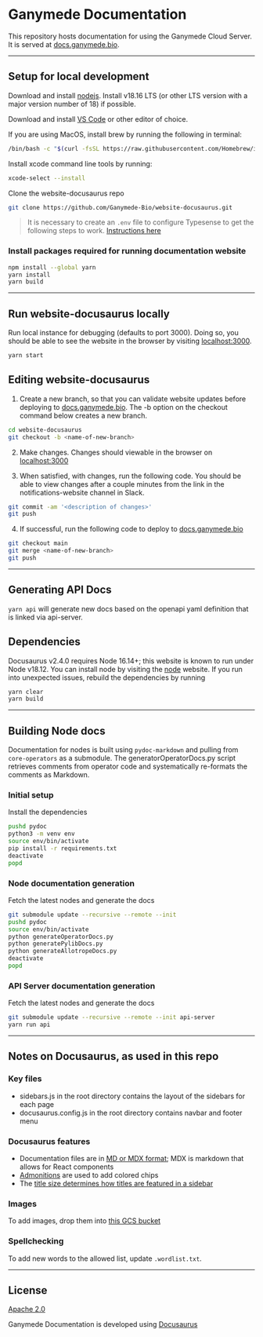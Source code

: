 # Ganymede Documentation

This repository hosts documentation for using the Ganymede Cloud Server. It is served at [docs.ganymede.bio](https://docs.ganymede.bio).

---

## Setup for local development

Download and install [nodejs](https://nodejs.org/en/download).  Install v18.16 LTS (or other LTS version with a major version number of 18) if possible.

Download and install [VS Code](https://code.visualstudio.com/) or other editor of choice.

If you are using MacOS, install brew by running the following in terminal:

```bash
/bin/bash -c "$(curl -fsSL https://raw.githubusercontent.com/Homebrew/install/HEAD/install.sh)"
```

Install xcode command line tools by running: 

```bash
xcode-select --install
```

Clone the website-docusaurus repo

```bash
git clone https://github.com/Ganymede-Bio/website-docusaurus.git
```

> It is necessary to create an `.env` file to configure Typesense to get the following steps to work. [Instructions here](https://docs.google.com/document/d/1e9MGV-JOuCrt06K_9yyWBO5McjJDGCDNlCspIe1Jjz8/edit#)

### Install packages required for running documentation website

```bash
npm install --global yarn
yarn install
yarn build
```

---

## Run website-docusaurus locally

Run local instance for debugging (defaults to port 3000).  Doing so, you should be able to see the website in the browser by visiting [localhost:3000](localhost:3000).

```bash
yarn start
```

## Editing website-docusaurus

1. Create a new branch, so that you can validate website updates before deploying to [docs.ganymede.bio](docs.ganymede.bio).  The -b option on the checkout command below creates a new branch.

```bash
cd website-docusaurus
git checkout -b <name-of-new-branch>
```

2. Make changes.  Changes should viewable in the browser on [localhost:3000](localhost:3000)

3. When satisfied, with changes, run the following code.  You should be able to view changes after a couple minutes from the link in the notifications-website channel in Slack.

```bash
git commit -am '<description of changes>'
git push
```

4. If successful, run the following code to deploy to [docs.ganymede.bio](docs.ganymede.bio)

```bash
git checkout main
git merge <name-of-new-branch>
git push
```

---

## Generating API Docs

`yarn api` will generate new docs based on the openapi yaml definition that is linked via api-server.

## Dependencies

Docusaurus v2.4.0 requires Node 16.14+; this website is known to run under Node v18.12.  You can install node by visiting the [node](https://nodejs.org/en/download) website.  If you run into unexpected issues, rebuild the dependencies by running

```bash
yarn clear
yarn build
```

---

## Building Node docs

Documentation for nodes is built using `pydoc-markdown` and pulling from `core-operators` as a submodule.  The generatorOperatorDocs.py script retrieves comments from operator code and systematically re-formats the comments as Markdown.

### Initial setup

Install the dependencies

```bash
pushd pydoc
python3 -m venv env 
source env/bin/activate
pip install -r requirements.txt
deactivate
popd
```

### Node documentation generation

Fetch the latest nodes and generate the docs

```bash
git submodule update --recursive --remote --init
pushd pydoc
source env/bin/activate
python generateOperatorDocs.py
python generatePylibDocs.py
python generateAllotropeDocs.py
deactivate
popd
```

### API Server documentation generation

Fetch the latest nodes and generate the docs

```bash
git submodule update --recursive --remote --init api-server
yarn run api
```

---

## Notes on Docusaurus, as used in this repo

### Key files

* sidebars.js in the root directory contains the layout of the sidebars for each page
* docusaurus.config.js in the root directory contains navbar and footer menu

### Docusaurus features

* Documentation files are in [MD or MDX format](https://docusaurus.io/docs/markdown-features/react); MDX is markdown that allows for React components
* [Admonitions](https://docusaurus.io/docs/markdown-features/admonitions) are used to add colored chips
* The [title size determines how titles are featured in a sidebar](https://docusaurus.io/docs/markdown-features/toc)

### Images

To add images, drop them into [this GCS bucket](https://console.cloud.google.com/storage/browser/ganymede-bio-website/public;tab=objects?project=ganymede-website-356920&pageState=(%22StorageObjectListTable%22:(%22f%22:%22%255B%255D%22))&prefix=&forceOnObjectsSortingFiltering=false)


### Spellchecking

To add new words to the allowed list, update `.wordlist.txt`.

---

## License

[Apache 2.0](https://github.com/Ganymede-Bio/website-docusaurus/blob/main/LICENSE)

Ganymede Documentation is developed using [Docusaurus](https://docusaurus.io/)
